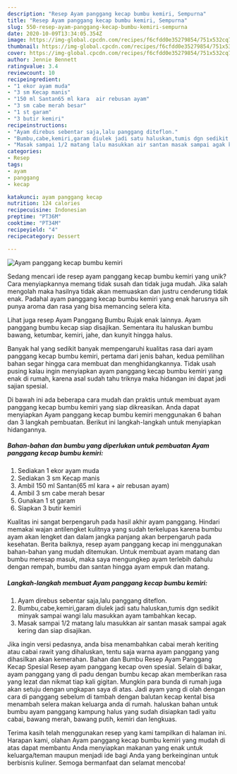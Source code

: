 ```yaml
---
description: "Resep Ayam panggang kecap bumbu kemiri, Sempurna"
title: "Resep Ayam panggang kecap bumbu kemiri, Sempurna"
slug: 550-resep-ayam-panggang-kecap-bumbu-kemiri-sempurna
date: 2020-10-09T13:34:05.354Z
image: https://img-global.cpcdn.com/recipes/f6cfdd0e35279854/751x532cq70/ayam-panggang-kecap-bumbu-kemiri-foto-resep-utama.jpg
thumbnail: https://img-global.cpcdn.com/recipes/f6cfdd0e35279854/751x532cq70/ayam-panggang-kecap-bumbu-kemiri-foto-resep-utama.jpg
cover: https://img-global.cpcdn.com/recipes/f6cfdd0e35279854/751x532cq70/ayam-panggang-kecap-bumbu-kemiri-foto-resep-utama.jpg
author: Jennie Bennett
ratingvalue: 3.4
reviewcount: 10
recipeingredient:
- "1 ekor ayam muda"
- "3 sm Kecap manis"
- "150 ml Santan65 ml kara  air rebusan ayam"
- "3 sm cabe merah besar"
- "1 st garam"
- "3 butir kemiri"
recipeinstructions:
- "Ayam direbus sebentar saja,lalu panggang diteflon."
- "Bumbu,cabe,kemiri,garam diulek jadi satu haluskan,tumis dgn sedikit minyak sampai wangi lalu masukkan ayam tambahkan kecap."
- "Masak sampai 1/2 matang lalu masukkan air santan masak sampai agak kering dan siap disajikan."
categories:
- Resep
tags:
- ayam
- panggang
- kecap

katakunci: ayam panggang kecap 
nutrition: 124 calories
recipecuisine: Indonesian
preptime: "PT36M"
cooktime: "PT34M"
recipeyield: "4"
recipecategory: Dessert

---
```



![Ayam panggang kecap bumbu kemiri](https://img-global.cpcdn.com/recipes/f6cfdd0e35279854/751x532cq70/ayam-panggang-kecap-bumbu-kemiri-foto-resep-utama.jpg)

Sedang mencari ide resep ayam panggang kecap bumbu kemiri yang unik? Cara menyiapkannya memang tidak susah dan tidak juga mudah. Jika salah mengolah maka hasilnya tidak akan memuaskan dan justru cenderung tidak enak. Padahal ayam panggang kecap bumbu kemiri yang enak harusnya sih punya aroma dan rasa yang bisa memancing selera kita.

Lihat juga resep Ayam Panggang Bumbu Rujak enak lainnya. Ayam panggang bumbu kecap siap disajikan. Sementara itu haluskan bumbu bawang, ketumbar, kemiri, jahe, dan kunyit hingga halus.

Banyak hal yang sedikit banyak mempengaruhi kualitas rasa dari ayam panggang kecap bumbu kemiri, pertama dari jenis bahan, kedua pemilihan bahan segar hingga cara membuat dan menghidangkannya. Tidak usah pusing kalau ingin menyiapkan ayam panggang kecap bumbu kemiri yang enak di rumah, karena asal sudah tahu triknya maka hidangan ini dapat jadi sajian spesial.


Di bawah ini ada beberapa cara mudah dan praktis untuk membuat ayam panggang kecap bumbu kemiri yang siap dikreasikan. Anda dapat menyiapkan Ayam panggang kecap bumbu kemiri menggunakan 6 bahan dan 3 langkah pembuatan. Berikut ini langkah-langkah untuk menyiapkan hidangannya.

<!--inarticleads1-->

##### Bahan-bahan dan bumbu yang diperlukan untuk pembuatan Ayam panggang kecap bumbu kemiri:

1. Sediakan 1 ekor ayam muda
1. Sediakan 3 sm Kecap manis
1. Ambil 150 ml Santan(65 ml kara + air rebusan ayam)
1. Ambil 3 sm cabe merah besar
1. Gunakan 1 st garam
1. Siapkan 3 butir kemiri


Kualitas ini sangat berpengaruh pada hasil akhir ayam panggang. Hindari memakai wajan antilengket kulitnya yang sudah terkelupas karena bumbu ayam akan lengket dan dalam jangka panjang akan berpengaruh pada kesehatan. Berita baiknya, resep ayam panggang kecap ini menggunakan bahan-bahan yang mudah ditemukan. Untuk membuat ayam matang dan bumbu meresap masuk, maka saya mengungkep ayam terlebih dahulu dengan rempah, bumbu dan santan hingga ayam empuk dan matang. 

<!--inarticleads2-->

##### Langkah-langkah membuat Ayam panggang kecap bumbu kemiri:

1. Ayam direbus sebentar saja,lalu panggang diteflon.
1. Bumbu,cabe,kemiri,garam diulek jadi satu haluskan,tumis dgn sedikit minyak sampai wangi lalu masukkan ayam tambahkan kecap.
1. Masak sampai 1/2 matang lalu masukkan air santan masak sampai agak kering dan siap disajikan.


Jika ingin versi pedasnya, anda bisa menambahkan cabai merah keriting atau cabai rawit yang dihaluskan, tentu saja warna ayam panggang yang dihasilkan akan kemerahan. Bahan dan Bumbu Resep Ayam Panggang Kecap Spesial Resep ayam panggang kecap oven spesial. Selain di bakar, ayam panggang yang di padu dengan bumbu kecap akan memberikan rasa yang lezat dan nikmat tiap kali gigitan. Mungkin para bunda di rumah juga akan setuju dengan ungkapan saya di atas. Jadi ayam yang di olah dengan cara di panggang sebelum di tambah dengan balutan kecap kental bisa menambah selera makan keluarga anda di rumah. haluskan bahan untuk bumbu ayam panggang kampung halus yang sudah disiapkan tadi yaitu cabai, bawang merah, bawang putih, kemiri dan lengkuas. 

Terima kasih telah menggunakan resep yang kami tampilkan di halaman ini. Harapan kami, olahan Ayam panggang kecap bumbu kemiri yang mudah di atas dapat membantu Anda menyiapkan makanan yang enak untuk keluarga/teman maupun menjadi ide bagi Anda yang berkeinginan untuk berbisnis kuliner. Semoga bermanfaat dan selamat mencoba!
